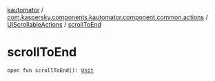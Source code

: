 [kautomator](../../index.md) / [com.kaspersky.components.kautomator.component.common.actions](../index.md) / [UiScrollableActions](index.md) / [scrollToEnd](./scroll-to-end.md)

# scrollToEnd

`open fun scrollToEnd(): `[`Unit`](https://kotlinlang.org/api/latest/jvm/stdlib/kotlin/-unit/index.html)
